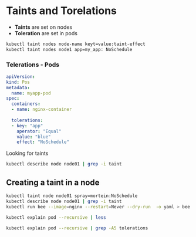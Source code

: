 # Taints and Torelations

* **Taints** are set on nodes
* **Toleration** are set in pods

```bash
kubectl taint nodes node-name keyt=value:taint-effect
kubectl taint nodes node1 app=my_app: NoSchedule
```

### Telerations - Pods

```yaml
apiVersion:
kind: Pos
metadata:
  name: myapp-pod
spec:
  containers:
  - name: nginx-container
    
  tolerations:
  - key: "app"
    aperator: "Equal"
    value: "blue"
    effect: "NoSchedule"
```


Looking for taints
```bash
kubectl describe node node01 | grep -i taint
```

## Creating a taint in a node

```bash
kubectl taint node node01 spray=mortein:NoSchedule
kubectl describe node node01 | grep -i taint
kubectl run bee --image=nginx --restart=Never --dry-run  -o yaml > bee.yaml

kubectl explain pod --recursive | less

kubectl explain pod --recursive | grep -A5 tolerations

```
